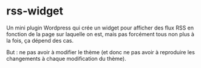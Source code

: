 # rss-widget

Un mini plugin Wordpress qui crée un widget pour afficher des flux RSS en fonction de la page sur laquelle on est, mais pas forcément tous non plus à la fois, ça dépend des cas.

But : ne pas avoir à modifier le thème (et donc ne pas avoir à reproduire les changements à chaque modification du thème).
